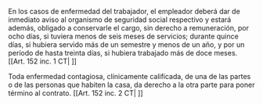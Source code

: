 En los casos de enfermedad del trabajador, el empleador deberá dar de inmediato aviso al organismo de seguridad social respectivo y estará además, obligado a conservarle el cargo, sin derecho a remuneración, por ocho días, si tuviera menos de seis meses de servicios; durante quince días, si hubiera servido más de un semestre y menos de un año, y por un período de hasta treinta días, si hubiera trabajado más de doce meses. [[Art. 152 inc. 1 CT| ]]

Toda enfermedad contagiosa, clínicamente calificada, de una de las partes o de las personas que habiten la casa, da derecho a la otra parte para poner término al contrato. [[Art. 152 inc. 2 CT| ]]